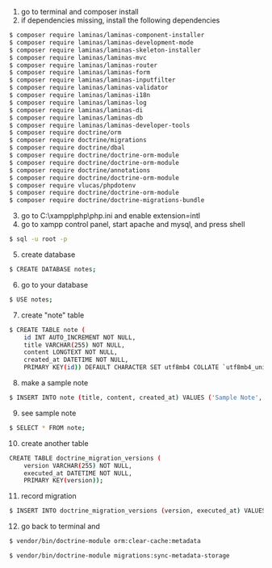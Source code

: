 1. go to terminal and composer install
2. if dependencies missing, install the following dependencies
```bash
$ composer require laminas/laminas-component-installer
$ composer require laminas/laminas-development-mode
$ composer require laminas/laminas-skeleton-installer
$ composer require laminas/laminas-mvc
$ composer require laminas/laminas-router
$ composer require laminas/laminas-form
$ composer require laminas/laminas-inputfilter
$ composer require laminas/laminas-validator
$ composer require laminas/laminas-i18n
$ composer require laminas/laminas-log
$ composer require laminas/laminas-di
$ composer require laminas/laminas-db
$ composer require laminas/laminas-developer-tools
$ composer require doctrine/orm
$ composer require doctrine/migrations
$ composer require doctrine/dbal
$ composer require doctrine/doctrine-orm-module
$ composer require doctrine/doctrine-orm-module
$ composer require doctrine/annotations
$ composer require doctrine/doctrine-orm-module
$ composer require vlucas/phpdotenv
$ composer require doctrine/doctrine-orm-module
$ composer require doctrine/doctrine-migrations-bundle
```
3. go to C:\xampp\php\php.ini and enable extension=intl
4. go to xampp control panel, start apache and mysql, and press shell
```bash
$ sql -u root -p
```
5. create database
```bash
$ CREATE DATABASE notes;
```
6. go to your database
```bash
$ USE notes;
```
7. create "note" table
```bash
$ CREATE TABLE note (
    id INT AUTO_INCREMENT NOT NULL,
    title VARCHAR(255) NOT NULL,
    content LONGTEXT NOT NULL,
    created_at DATETIME NOT NULL,
    PRIMARY KEY(id)) DEFAULT CHARACTER SET utf8mb4 COLLATE `utf8mb4_unicode_ci` ENGINE = InnoDB;
```
8. make a sample note
```bash
$ INSERT INTO note (title, content, created_at) VALUES ('Sample Note', 'This is a sample content.', NOW());
```
9. see sample note
```bash
$ SELECT * FROM note;
```
10. create another table
```bash
CREATE TABLE doctrine_migration_versions (
    version VARCHAR(255) NOT NULL,
    executed_at DATETIME NOT NULL,
    PRIMARY KEY(version));
```
11. record migration
```bash
$ INSERT INTO doctrine_migration_versions (version, executed_at) VALUES ('Version20240926105400', NOW());

```
12. go back to terminal and
```bash
$ vendor/bin/doctrine-module orm:clear-cache:metadata
```
```bash
$ vendor/bin/doctrine-module migrations:sync-metadata-storage
```
